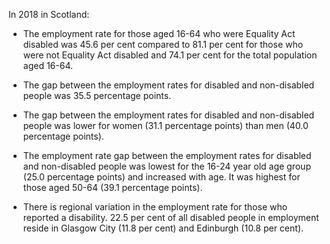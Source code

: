 
In 2018 in Scotland:

*	The employment rate for those aged 16-64 who were Equality Act disabled was 45.6 per cent compared to 81.1 per cent for those who were not Equality Act disabled and 74.1 per cent for the total population aged 16-64.

* The gap between the employment rates for disabled and non-disabled people was 35.5 percentage points.

* The gap between the employment rates for disabled and non-disabled people was lower for women (31.1 percentage points)  than men (40.0 percentage points).

* The employment rate gap between the employment rates for disabled and non-disabled people was lowest for the 16-24 year old age group (25.0 percentage points) and increased with age. It was highest for those aged 50-64 (39.1 percentage points). 

* There is regional variation in the employment rate for those who reported a disability. 22.5 per cent of all disabled people in employment reside in Glasgow City (11.8 per cent) and Edinburgh (10.8 per cent).

